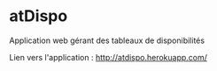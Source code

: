 # atDispo
Application web gérant des tableaux de disponibilités

Lien vers l'application : http://atdispo.herokuapp.com/
